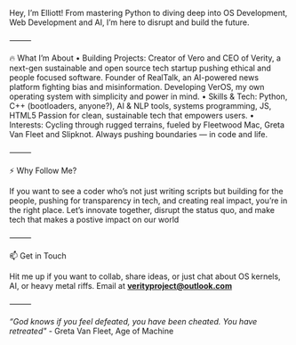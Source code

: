 Hey, I’m Elliott! From mastering Python to diving deep into OS Development, Web Development and AI, I’m here to disrupt and build the future.

⸻

🔥 What I’m About
	•	Building Projects:
Creator of Vero and CEO of Verity, a next-gen sustainable and open source tech startup pushing ethical and people focused software.
Founder of RealTalk, an AI-powered news platform fighting bias and misinformation.
Developing VerOS, my own operating system with simplicity and power in mind.
	•	Skills & Tech:
Python, C++ 
(bootloaders, anyone?), AI & NLP tools, systems programming, JS, HTML5
Passion for clean, sustainable tech that empowers users.
	•	Interests:
Cycling through rugged terrains, fueled by Fleetwood Mac, Greta Van Fleet and Slipknot.
Always pushing boundaries — in code and life.

⸻

⚡ Why Follow Me?

If you want to see a coder who’s not just writing scripts but building for the people, pushing for transparency in tech, and creating real impact, you’re in the right place. Let’s innovate together, disrupt the status quo, and make tech that makes a postive impact on our world

⸻

📫 Get in Touch

Hit me up if you want to collab, share ideas, or just chat about OS kernels, AI, or heavy metal riffs. 
Email at **verityproject@outlook.com**

⸻

_“God knows if you feel defeated, you have been cheated. You have retreated"_ - Greta Van Fleet, Age of Machine
